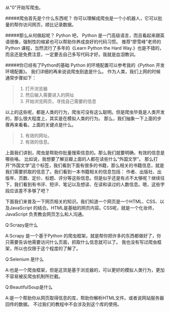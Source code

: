 从"0"开始写爬虫。

#####爬虫首先是个什么东西呢？
你可以理解成爬虫是一个小机器人，它可以批量的帮你访问网页，顺比记录数据。

#####那么从何做起呢？
Python 吧， Python 是一门高级语言，而且看起来跟英语很像，强制性的缩紧也可以帮助你养成良好的代码习惯。
推荐“廖雪峰”老师的Python 课程，当然流行了多年的《Learn Python the Hard Way.》也是不错的，而且还是免费注意，一定要去自己多写代码才好。我就是血泪教训。

#####你已经有了Python的基础
Python 的环境配置可以参考我的《Python 开发环境配置》。
我们详细的再来说说爬虫到底是什么。
作为人类，我们上网的时候通常步骤如下：
> 1. 打开浏览器
> 2. 然后输入需要进入的网址
> 3. 开始浏览网页，寻找自己需要的信息

以上的这些呢，都是人类的行为，爬虫可没有这么聪明。但是爬虫毕竟是人类开发的，那么很大程度上，其实是在模拟人类的行为。 那么，我们抽象一下上面的步骤再来看看。上面的关键点是什么。
> 1. 有效的网址。
> 2. 有效的信息。

上面我们讲到，爬虫是帮助你批量搜索信息的。那么我们就要明确，有效的信息是哪些咯。
比如说，我想要了解豆瓣上面的人都在读些什么“外国文学”。 那么打开“外国文学”这个标签，我们看到下面有很多的书籍，那么相关的书籍信息，就是我们需要抓取的信息了。我们看到一本书籍相关的信息包括： 作者、出版社、出版年、页数、定价、标题、评分等这些信息。但是似乎还是有点不太够呢？继续往下，我们看到有书评、短评、笔记以及想读、在读和读过的人数信息。嗯，这些字段应该差不多够了吧？

下面我们来普及一下网页相关的知识。我们知道一个网页是一个HTML、CSS、以及JavaScript 的结合。HTML是基础的网页内容。CSS呢，就是一个化妆师，JavaScript 负责教会网页怎么和人沟通。

Q:Scrapy是什么

A:Scrapy 是一个基于Python 的爬虫框架。就是帮你把许多的东西都做好了，你只需要告诉他需要访问什么页面，抓取什么信息就可以了。 我也没有写过爬虫框架，所以也仅限于这个程度的了解了。

Q:Selenium 是什么

A:也是一个爬虫框架，但是这货是基于浏览器的，可以更好的模拟人类行为，更加不容易被反爬虫机制所拦截。

Q:BeautifulSoup是什么

A:是一个帮助你从网页取得信息的库，帮助你解析HTML文件。或者说网站服务器回传的数据。 不过我们的教程中不会涉及到这个库的使用。